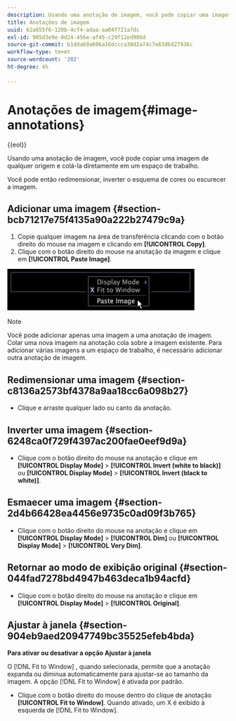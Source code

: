```yaml
---
description: Usando uma anotação de imagem, você pode copiar uma imagem de qualquer origem e colá-la diretamente em um espaço de trabalho.
title: Anotações de imagem
uuid: 62a655f6-120b-4cf4-adaa-aa04f721a7dc
exl-id: 905d3e9e-0d24-456e-af45-c29f12ed986d
source-git-commit: b1dda69a606a16dccca30d2a74c7e63dbd27936c
workflow-type: tm+mt
source-wordcount: '202'
ht-degree: 4%

---
```


# Anotações de imagem{#image-annotations}

{{eol}}

Usando uma anotação de imagem, você pode copiar uma imagem de qualquer origem e colá-la diretamente em um espaço de trabalho.

Você pode então redimensionar, inverter o esquema de cores ou escurecer a imagem.

## Adicionar uma imagem {#section-bcb71217e75f4135a90a222b27479c9a}

1. Copie qualquer imagem na área de transferência clicando com o botão direito do mouse na imagem e clicando em **[!UICONTROL Copy]**.
1. Clique com o botão direito do mouse na anotação da imagem e clique em **[!UICONTROL Paste Image]**.

![](assets/mnu_Image_Paste.png)

>[!NOTE]
>
>Você pode adicionar apenas uma imagem a uma anotação de imagem. Colar uma nova imagem na anotação cola sobre a imagem existente. Para adicionar várias imagens a um espaço de trabalho, é necessário adicionar outra anotação de imagem.

## Redimensionar uma imagem {#section-c8136a2573bf4378a9aa18cc6a098b27}

* Clique e arraste qualquer lado ou canto da anotação.

## Inverter uma imagem {#section-6248ca0f729f4397ac200fae0eef9d9a}

* Clique com o botão direito do mouse na anotação e clique em **[!UICONTROL Display Mode]** > **[!UICONTROL Invert (white to black)]** ou **[!UICONTROL Display Mode]** > **[!UICONTROL Invert (black to white)]**.

## Esmaecer uma imagem {#section-2d4b66428ea4456e9735c0ad09f3b765}

* Clique com o botão direito do mouse na anotação e clique em **[!UICONTROL Display Mode]** > **[!UICONTROL Dim]** ou **[!UICONTROL Display Mode]** > **[!UICONTROL Very Dim]**.

## Retornar ao modo de exibição original {#section-044fad7278bd4947b463deca1b94acfd}

* Clique com o botão direito do mouse na anotação e clique em **[!UICONTROL Display Mode]** > **[!UICONTROL Original]**.

## Ajustar à janela {#section-904eb9aed20947749bc35525efeb4bda}

**Para ativar ou desativar a opção Ajustar à janela**

O [!DNL Fit to Window] , quando selecionada, permite que a anotação expanda ou diminua automaticamente para ajustar-se ao tamanho da imagem. A opção [!DNL Fit to Window] é ativada por padrão.

* Clique com o botão direito do mouse dentro do clique de anotação **[!UICONTROL Fit to Window]**. Quando ativado, um X é exibido à esquerda de [!DNL Fit to Window].

